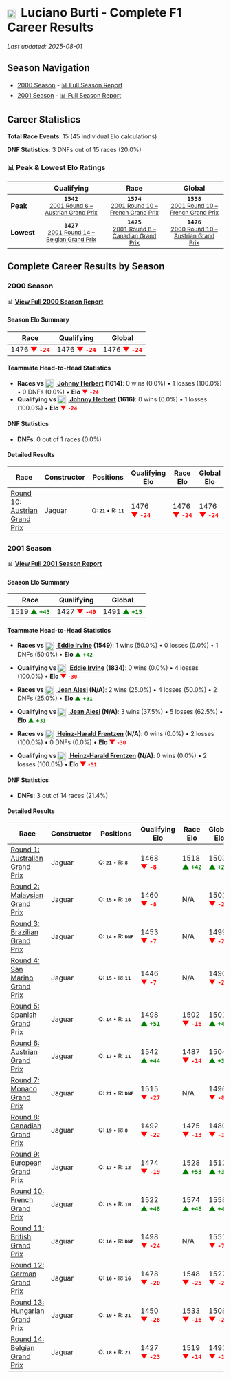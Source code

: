 # <img src="https://upload.wikimedia.org/wikipedia/commons/0/05/Flag_of_Brazil.svg" alt="Brazil" width="20" height="auto" style="vertical-align: middle; margin-right: 5px;" onerror="this.outerHTML='🇧🇷'; this.style.marginRight='5px';"/> Luciano Burti - Complete F1 Career Results

*Last updated: 2025-08-01*

## Season Navigation

- [2000 Season](#2000-season) - [📊 Full Season Report](../seasons/2000-season-report)
- [2001 Season](#2001-season) - [📊 Full Season Report](../seasons/2001-season-report)

## Career Statistics

**Total Race Events**: 15 (45 individual Elo calculations)

**DNF Statistics**: 3 DNFs out of 15 races (20.0%)

### 📊 Peak & Lowest Elo Ratings

| &nbsp; | Qualifying | Race | Global |
|-------|------------|------|--------|
| **Peak** | <center>**`1542`**<br/><small>[2001 Round 6 – Austrian Grand Prix](../seasons/2001-season-report#round-6-austrian-grand-prix)</small></center> | <center>**`1574`**<br/><small>[2001 Round 10 – French Grand Prix](../seasons/2001-season-report#round-10-french-grand-prix)</small></center> | <center>**`1558`**<br/><small>[2001 Round 10 – French Grand Prix](../seasons/2001-season-report#round-10-french-grand-prix)</small></center> |
| **Lowest** | <center>**`1427`**<br/><small>[2001 Round 14 – Belgian Grand Prix](../seasons/2001-season-report#round-14-belgian-grand-prix)</small></center> | <center>**`1475`**<br/><small>[2001 Round 8 – Canadian Grand Prix](../seasons/2001-season-report#round-8-canadian-grand-prix)</small></center> | <center>**`1476`**<br/><small>[2000 Round 10 – Austrian Grand Prix](../seasons/2000-season-report#round-10-austrian-grand-prix)</small></center> |


## Complete Career Results by Season

### 2000 Season

📊 **[View Full 2000 Season Report](../seasons/2000-season-report)**

#### Season Elo Summary

| Race | Qualifying | Global |
|------|------------|--------|
| 1476 **<span style="color: red;">▼&nbsp;`-24`</span>** | 1476 **<span style="color: red;">▼&nbsp;`-24`</span>** | 1476 **<span style="color: red;">▼&nbsp;`-24`</span>** |

#### Teammate Head-to-Head Statistics

- **Races vs [<img src="https://upload.wikimedia.org/wikipedia/commons/thumb/8/83/Flag_of_the_United_Kingdom_%283-5%29.svg/512px-Flag_of_the_United_Kingdom_%283-5%29.svg.png?20250726143817" alt="United Kingdom" width="20" height="auto" style="vertical-align: middle; margin-right: 5px;" onerror="this.outerHTML='🇬🇧'; this.style.marginRight='5px';"/> Johnny Herbert](johnny-herbert) (1614)**: 0 wins (0.0%) • 1 losses (100.0%) • 0 DNFs (0.0%) • **Elo <span style="color: red;">▼&nbsp;`-24`</span>**
- **Qualifying vs [<img src="https://upload.wikimedia.org/wikipedia/commons/thumb/8/83/Flag_of_the_United_Kingdom_%283-5%29.svg/512px-Flag_of_the_United_Kingdom_%283-5%29.svg.png?20250726143817" alt="United Kingdom" width="20" height="auto" style="vertical-align: middle; margin-right: 5px;" onerror="this.outerHTML='🇬🇧'; this.style.marginRight='5px';"/> Johnny Herbert](johnny-herbert) (1616)**: 0 wins (0.0%) • 1 losses (100.0%) • **Elo <span style="color: red;">▼&nbsp;`-24`</span>**

#### DNF Statistics

- **DNFs**: 0 out of 1 races (0.0%)

#### Detailed Results

| Race | Constructor | Positions | Qualifying Elo | Race Elo | Global Elo | Teammate |
|------|-------------|-----------|----------------|----------|------------|----------|
| [Round 10: Austrian Grand Prix](../seasons/2000-season-report#round-10-austrian-grand-prix) | Jaguar | <small>Q:&nbsp;**`21`**&nbsp;•&nbsp;R:&nbsp;**`11`**</small> | 1476 **<span style="color: red;">▼&nbsp;`-24`</span>** | 1476 **<span style="color: red;">▼&nbsp;`-24`</span>** | 1476 **<span style="color: red;">▼&nbsp;`-24`</span>** | [<img src="https://upload.wikimedia.org/wikipedia/commons/thumb/8/83/Flag_of_the_United_Kingdom_%283-5%29.svg/512px-Flag_of_the_United_Kingdom_%283-5%29.svg.png?20250726143817" alt="United Kingdom" width="20" height="auto" style="vertical-align: middle; margin-right: 5px;" onerror="this.outerHTML='🇬🇧'; this.style.marginRight='5px';"/> Johnny Herbert](johnny-herbert)<br/><small>Q:&nbsp;**`16`**&nbsp;•&nbsp;R:&nbsp;**`7`**</small> |

### 2001 Season

📊 **[View Full 2001 Season Report](../seasons/2001-season-report)**

#### Season Elo Summary

| Race | Qualifying | Global |
|------|------------|--------|
| 1519 **<span style="color: green;">▲&nbsp;`+43`</span>** | 1427 **<span style="color: red;">▼&nbsp;`-49`</span>** | 1491 **<span style="color: green;">▲&nbsp;`+15`</span>** |

#### Teammate Head-to-Head Statistics

- **Races vs [<img src="https://upload.wikimedia.org/wikipedia/commons/thumb/8/83/Flag_of_the_United_Kingdom_%283-5%29.svg/512px-Flag_of_the_United_Kingdom_%283-5%29.svg.png?20250726143817" alt="United Kingdom" width="20" height="auto" style="vertical-align: middle; margin-right: 5px;" onerror="this.outerHTML='🇬🇧'; this.style.marginRight='5px';"/> Eddie Irvine](eddie-irvine) (1549)**: 1 wins (50.0%) • 0 losses (0.0%) • 1 DNFs (50.0%) • **Elo <span style="color: green;">▲&nbsp;+`42`</span>**
- **Qualifying vs [<img src="https://upload.wikimedia.org/wikipedia/commons/thumb/8/83/Flag_of_the_United_Kingdom_%283-5%29.svg/512px-Flag_of_the_United_Kingdom_%283-5%29.svg.png?20250726143817" alt="United Kingdom" width="20" height="auto" style="vertical-align: middle; margin-right: 5px;" onerror="this.outerHTML='🇬🇧'; this.style.marginRight='5px';"/> Eddie Irvine](eddie-irvine) (1834)**: 0 wins (0.0%) • 4 losses (100.0%) • **Elo <span style="color: red;">▼&nbsp;`-30`</span>**

- **Races vs [<img src="https://upload.wikimedia.org/wikipedia/commons/c/c3/Flag_of_France.svg" alt="France" width="20" height="auto" style="vertical-align: middle; margin-right: 5px;" onerror="this.outerHTML='🇫🇷'; this.style.marginRight='5px';"/> Jean Alesi](jean-alesi) (N/A)**: 2 wins (25.0%) • 4 losses (50.0%) • 2 DNFs (25.0%) • **Elo <span style="color: green;">▲&nbsp;+`31`</span>**
- **Qualifying vs [<img src="https://upload.wikimedia.org/wikipedia/commons/c/c3/Flag_of_France.svg" alt="France" width="20" height="auto" style="vertical-align: middle; margin-right: 5px;" onerror="this.outerHTML='🇫🇷'; this.style.marginRight='5px';"/> Jean Alesi](jean-alesi) (N/A)**: 3 wins (37.5%) • 5 losses (62.5%) • **Elo <span style="color: green;">▲&nbsp;+`31`</span>**

- **Races vs [<img src="https://upload.wikimedia.org/wikipedia/commons/b/ba/Flag_of_Germany.svg" alt="Germany" width="20" height="auto" style="vertical-align: middle; margin-right: 5px;" onerror="this.outerHTML='🇩🇪'; this.style.marginRight='5px';"/> Heinz-Harald Frentzen](heinz-harald-frentzen) (N/A)**: 0 wins (0.0%) • 2 losses (100.0%) • 0 DNFs (0.0%) • **Elo <span style="color: red;">▼&nbsp;`-30`</span>**
- **Qualifying vs [<img src="https://upload.wikimedia.org/wikipedia/commons/b/ba/Flag_of_Germany.svg" alt="Germany" width="20" height="auto" style="vertical-align: middle; margin-right: 5px;" onerror="this.outerHTML='🇩🇪'; this.style.marginRight='5px';"/> Heinz-Harald Frentzen](heinz-harald-frentzen) (N/A)**: 0 wins (0.0%) • 2 losses (100.0%) • **Elo <span style="color: red;">▼&nbsp;`-51`</span>**

#### DNF Statistics

- **DNFs**: 3 out of 14 races (21.4%)

#### Detailed Results

| Race | Constructor | Positions | Qualifying Elo | Race Elo | Global Elo | Teammate |
|------|-------------|-----------|----------------|----------|------------|----------|
| [Round 1: Australian Grand Prix](../seasons/2001-season-report#round-1-australian-grand-prix) | Jaguar | <small>Q:&nbsp;**`21`**&nbsp;•&nbsp;R:&nbsp;**`8`**</small> | 1468 **<span style="color: red;">▼&nbsp;`-8`</span>** | 1518 **<span style="color: green;">▲&nbsp;`+42`</span>** | 1503 **<span style="color: green;">▲&nbsp;`+27`</span>** | [<img src="https://upload.wikimedia.org/wikipedia/commons/thumb/8/83/Flag_of_the_United_Kingdom_%283-5%29.svg/512px-Flag_of_the_United_Kingdom_%283-5%29.svg.png?20250726143817" alt="United Kingdom" width="20" height="auto" style="vertical-align: middle; margin-right: 5px;" onerror="this.outerHTML='🇬🇧'; this.style.marginRight='5px';"/> Eddie Irvine](eddie-irvine)<br/><small>Q:&nbsp;**`12`**&nbsp;•&nbsp;R:&nbsp;**`11`**</small> |
| [Round 2: Malaysian Grand Prix](../seasons/2001-season-report#round-2-malaysian-grand-prix) | Jaguar | <small>Q:&nbsp;**`15`**&nbsp;•&nbsp;R:&nbsp;**`10`**</small> | 1460 **<span style="color: red;">▼&nbsp;`-8`</span>** | N/A | 1501 **<span style="color: red;">▼&nbsp;`-2`</span>** | [<img src="https://upload.wikimedia.org/wikipedia/commons/thumb/8/83/Flag_of_the_United_Kingdom_%283-5%29.svg/512px-Flag_of_the_United_Kingdom_%283-5%29.svg.png?20250726143817" alt="United Kingdom" width="20" height="auto" style="vertical-align: middle; margin-right: 5px;" onerror="this.outerHTML='🇬🇧'; this.style.marginRight='5px';"/> Eddie Irvine](eddie-irvine)<br/><small>Q:&nbsp;**`12`**&nbsp;•&nbsp;R:&nbsp;**`DNF`**</small> |
| [Round 3: Brazilian Grand Prix](../seasons/2001-season-report#round-3-brazilian-grand-prix) | Jaguar | <small>Q:&nbsp;**`14`**&nbsp;•&nbsp;R:&nbsp;**`DNF`**</small> | 1453 **<span style="color: red;">▼&nbsp;`-7`</span>** | N/A | 1499 **<span style="color: red;">▼&nbsp;`-2`</span>** | [<img src="https://upload.wikimedia.org/wikipedia/commons/thumb/8/83/Flag_of_the_United_Kingdom_%283-5%29.svg/512px-Flag_of_the_United_Kingdom_%283-5%29.svg.png?20250726143817" alt="United Kingdom" width="20" height="auto" style="vertical-align: middle; margin-right: 5px;" onerror="this.outerHTML='🇬🇧'; this.style.marginRight='5px';"/> Eddie Irvine](eddie-irvine)<br/><small>Q:&nbsp;**`13`**&nbsp;•&nbsp;R:&nbsp;**`15`**</small> |
| [Round 4: San Marino Grand Prix](../seasons/2001-season-report#round-4-san-marino-grand-prix) | Jaguar | <small>Q:&nbsp;**`15`**&nbsp;•&nbsp;R:&nbsp;**`11`**</small> | 1446 **<span style="color: red;">▼&nbsp;`-7`</span>** | N/A | 1496 **<span style="color: red;">▼&nbsp;`-2`</span>** | [<img src="https://upload.wikimedia.org/wikipedia/commons/thumb/8/83/Flag_of_the_United_Kingdom_%283-5%29.svg/512px-Flag_of_the_United_Kingdom_%283-5%29.svg.png?20250726143817" alt="United Kingdom" width="20" height="auto" style="vertical-align: middle; margin-right: 5px;" onerror="this.outerHTML='🇬🇧'; this.style.marginRight='5px';"/> Eddie Irvine](eddie-irvine)<br/><small>Q:&nbsp;**`13`**&nbsp;•&nbsp;R:&nbsp;**`DNF`**</small> |
| [Round 5: Spanish Grand Prix](../seasons/2001-season-report#round-5-spanish-grand-prix) | Jaguar | <small>Q:&nbsp;**`14`**&nbsp;•&nbsp;R:&nbsp;**`11`**</small> | 1498 **<span style="color: green;">▲&nbsp;`+51`</span>** | 1502 **<span style="color: red;">▼&nbsp;`-16`</span>** | 1501 **<span style="color: green;">▲&nbsp;`+4`</span>** | [<img src="https://upload.wikimedia.org/wikipedia/commons/c/c3/Flag_of_France.svg" alt="France" width="20" height="auto" style="vertical-align: middle; margin-right: 5px;" onerror="this.outerHTML='🇫🇷'; this.style.marginRight='5px';"/> Jean Alesi](jean-alesi)<br/><small>Q:&nbsp;**`N/A`**&nbsp;•&nbsp;R:&nbsp;**`N/A`**</small> |
| [Round 6: Austrian Grand Prix](../seasons/2001-season-report#round-6-austrian-grand-prix) | Jaguar | <small>Q:&nbsp;**`17`**&nbsp;•&nbsp;R:&nbsp;**`11`**</small> | 1542 **<span style="color: green;">▲&nbsp;`+44`</span>** | 1487 **<span style="color: red;">▼&nbsp;`-14`</span>** | 1504 **<span style="color: green;">▲&nbsp;`+3`</span>** | [<img src="https://upload.wikimedia.org/wikipedia/commons/c/c3/Flag_of_France.svg" alt="France" width="20" height="auto" style="vertical-align: middle; margin-right: 5px;" onerror="this.outerHTML='🇫🇷'; this.style.marginRight='5px';"/> Jean Alesi](jean-alesi)<br/><small>Q:&nbsp;**`N/A`**&nbsp;•&nbsp;R:&nbsp;**`N/A`**</small> |
| [Round 7: Monaco Grand Prix](../seasons/2001-season-report#round-7-monaco-grand-prix) | Jaguar | <small>Q:&nbsp;**`21`**&nbsp;•&nbsp;R:&nbsp;**`DNF`**</small> | 1515 **<span style="color: red;">▼&nbsp;`-27`</span>** | N/A | 1496 **<span style="color: red;">▼&nbsp;`-8`</span>** | [<img src="https://upload.wikimedia.org/wikipedia/commons/c/c3/Flag_of_France.svg" alt="France" width="20" height="auto" style="vertical-align: middle; margin-right: 5px;" onerror="this.outerHTML='🇫🇷'; this.style.marginRight='5px';"/> Jean Alesi](jean-alesi)<br/><small>Q:&nbsp;**`N/A`**&nbsp;•&nbsp;R:&nbsp;**`N/A`**</small> |
| [Round 8: Canadian Grand Prix](../seasons/2001-season-report#round-8-canadian-grand-prix) | Jaguar | <small>Q:&nbsp;**`19`**&nbsp;•&nbsp;R:&nbsp;**`8`**</small> | 1492 **<span style="color: red;">▼&nbsp;`-22`</span>** | 1475 **<span style="color: red;">▼&nbsp;`-13`</span>** | 1480 **<span style="color: red;">▼&nbsp;`-16`</span>** | [<img src="https://upload.wikimedia.org/wikipedia/commons/c/c3/Flag_of_France.svg" alt="France" width="20" height="auto" style="vertical-align: middle; margin-right: 5px;" onerror="this.outerHTML='🇫🇷'; this.style.marginRight='5px';"/> Jean Alesi](jean-alesi)<br/><small>Q:&nbsp;**`N/A`**&nbsp;•&nbsp;R:&nbsp;**`N/A`**</small> |
| [Round 9: European Grand Prix](../seasons/2001-season-report#round-9-european-grand-prix) | Jaguar | <small>Q:&nbsp;**`17`**&nbsp;•&nbsp;R:&nbsp;**`12`**</small> | 1474 **<span style="color: red;">▼&nbsp;`-19`</span>** | 1528 **<span style="color: green;">▲&nbsp;`+53`</span>** | 1512 **<span style="color: green;">▲&nbsp;`+31`</span>** | [<img src="https://upload.wikimedia.org/wikipedia/commons/c/c3/Flag_of_France.svg" alt="France" width="20" height="auto" style="vertical-align: middle; margin-right: 5px;" onerror="this.outerHTML='🇫🇷'; this.style.marginRight='5px';"/> Jean Alesi](jean-alesi)<br/><small>Q:&nbsp;**`N/A`**&nbsp;•&nbsp;R:&nbsp;**`N/A`**</small> |
| [Round 10: French Grand Prix](../seasons/2001-season-report#round-10-french-grand-prix) | Jaguar | <small>Q:&nbsp;**`15`**&nbsp;•&nbsp;R:&nbsp;**`10`**</small> | 1522 **<span style="color: green;">▲&nbsp;`+48`</span>** | 1574 **<span style="color: green;">▲&nbsp;`+46`</span>** | 1558 **<span style="color: green;">▲&nbsp;`+47`</span>** | [<img src="https://upload.wikimedia.org/wikipedia/commons/c/c3/Flag_of_France.svg" alt="France" width="20" height="auto" style="vertical-align: middle; margin-right: 5px;" onerror="this.outerHTML='🇫🇷'; this.style.marginRight='5px';"/> Jean Alesi](jean-alesi)<br/><small>Q:&nbsp;**`N/A`**&nbsp;•&nbsp;R:&nbsp;**`N/A`**</small> |
| [Round 11: British Grand Prix](../seasons/2001-season-report#round-11-british-grand-prix) | Jaguar | <small>Q:&nbsp;**`16`**&nbsp;•&nbsp;R:&nbsp;**`DNF`**</small> | 1498 **<span style="color: red;">▼&nbsp;`-24`</span>** | N/A | 1551 **<span style="color: red;">▼&nbsp;`-7`</span>** | [<img src="https://upload.wikimedia.org/wikipedia/commons/c/c3/Flag_of_France.svg" alt="France" width="20" height="auto" style="vertical-align: middle; margin-right: 5px;" onerror="this.outerHTML='🇫🇷'; this.style.marginRight='5px';"/> Jean Alesi](jean-alesi)<br/><small>Q:&nbsp;**`N/A`**&nbsp;•&nbsp;R:&nbsp;**`N/A`**</small> |
| [Round 12: German Grand Prix](../seasons/2001-season-report#round-12-german-grand-prix) | Jaguar | <small>Q:&nbsp;**`16`**&nbsp;•&nbsp;R:&nbsp;**`16`**</small> | 1478 **<span style="color: red;">▼&nbsp;`-20`</span>** | 1548 **<span style="color: red;">▼&nbsp;`-25`</span>** | 1527 **<span style="color: red;">▼&nbsp;`-23`</span>** | [<img src="https://upload.wikimedia.org/wikipedia/commons/c/c3/Flag_of_France.svg" alt="France" width="20" height="auto" style="vertical-align: middle; margin-right: 5px;" onerror="this.outerHTML='🇫🇷'; this.style.marginRight='5px';"/> Jean Alesi](jean-alesi)<br/><small>Q:&nbsp;**`N/A`**&nbsp;•&nbsp;R:&nbsp;**`N/A`**</small> |
| [Round 13: Hungarian Grand Prix](../seasons/2001-season-report#round-13-hungarian-grand-prix) | Jaguar | <small>Q:&nbsp;**`19`**&nbsp;•&nbsp;R:&nbsp;**`21`**</small> | 1450 **<span style="color: red;">▼&nbsp;`-28`</span>** | 1533 **<span style="color: red;">▼&nbsp;`-16`</span>** | 1508 **<span style="color: red;">▼&nbsp;`-20`</span>** | [<img src="https://upload.wikimedia.org/wikipedia/commons/b/ba/Flag_of_Germany.svg" alt="Germany" width="20" height="auto" style="vertical-align: middle; margin-right: 5px;" onerror="this.outerHTML='🇩🇪'; this.style.marginRight='5px';"/> Heinz-Harald Frentzen](heinz-harald-frentzen)<br/><small>Q:&nbsp;**`N/A`**&nbsp;•&nbsp;R:&nbsp;**`N/A`**</small> |
| [Round 14: Belgian Grand Prix](../seasons/2001-season-report#round-14-belgian-grand-prix) | Jaguar | <small>Q:&nbsp;**`18`**&nbsp;•&nbsp;R:&nbsp;**`21`**</small> | 1427 **<span style="color: red;">▼&nbsp;`-23`</span>** | 1519 **<span style="color: red;">▼&nbsp;`-14`</span>** | 1491 **<span style="color: red;">▼&nbsp;`-17`</span>** | [<img src="https://upload.wikimedia.org/wikipedia/commons/b/ba/Flag_of_Germany.svg" alt="Germany" width="20" height="auto" style="vertical-align: middle; margin-right: 5px;" onerror="this.outerHTML='🇩🇪'; this.style.marginRight='5px';"/> Heinz-Harald Frentzen](heinz-harald-frentzen)<br/><small>Q:&nbsp;**`N/A`**&nbsp;•&nbsp;R:&nbsp;**`N/A`**</small> |

